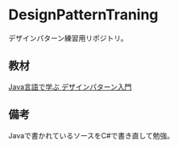 # DesignPatternTraning
 デザインパターン練習用リポジトリ。

## 教材

[Java言語で学ぶ デザインパターン入門](https://www.hyuki.com/dp/)

## 備考

Javaで書かれているソースをC#で書き直して勉強。
